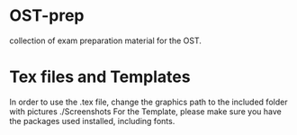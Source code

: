 # OST-prep
collection of exam preparation material for the OST.
 # Tex files and Templates
 In order to use the .tex file, change the graphics path to the included folder with pictures ./Screenshots
 For the Template, please make sure you have the packages used installed, including fonts.
